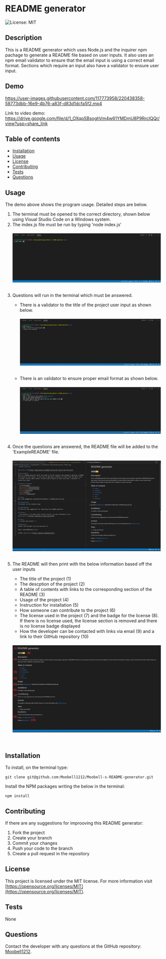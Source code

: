 # README generator

![License: MIT](https://img.shields.io/badge/License-MIT-yellow.svg)

## Description
This is a README generator which uses Node.js and the inquirer npm pachage to generate a README file based on user inputs. It also uses an npm email validator to ensure that the email input is using a correct email format. Sections which require an input also have a validator to ensure user input.

## Demo


https://user-images.githubusercontent.com/117773958/220438358-58773dbb-16e9-4b76-a83f-d83d1dcfa5f2.mp4

Link to video demo: https://drive.google.com/file/d/1_OXqpSBsoghVm4w61YMDmU8P9RrcIQQr/view?usp=share_link

## Table of contents
- [Installation](#installation)
- [Usage](#usage)
- [License](#license)
- [Contributing](#contributing)
- [Tests](#tests)
- [Questions](#questions)

## Usage
The demo above shows the program usage. Detailed steps are below.
<ol>
<li>The terminal must be opened to the correct directory, shown below using Visual Studio Code on a Windows system.</li>
<li>The index.js file must be run by typing 'node index.js'</li>
<img src="./Images/nodeindex.png" style="margin-top: 20px; margin-bottom:30px">
<li>Questions will run in the terminal which must be answered.</li>
<ul>
<li>There is a validator to the title of the project user input as shown below.</li>
<img src="./Images/validatetitle.png" style="margin-top: 20px; margin-bottom:30px">
<li>There is an validator to ensure proper email format as shown below.</li>
<img src="./Images/emailvalidate.png" style="margin-top: 20px; margin-bottom:30px">
</ul>
<li>Once the questions are answered, the README file will be added to the 'ExampleREADME' file.</li>
<img src="./Images/finalproduct.png" style="margin-top: 20px; margin-bottom:30px">
<li>The README will then print with the below information based off the user inputs</li>
<ul>
<li>The title of the project (1)</li>
<li>The descption of the project (2)</li>
<li>A table of contents with links to the corresponding section of the README (3)</li>
<li>Usage of the project (4)</li>
<li>Instruction for installation (5)</li>
<li>How someone can contribute to the project (6)</li>
<li>The license used in the project (7) and the badge for the license (8). If there is no license used, the license section is removed and there is no license badge displayed</li>

<li>How the developer can be contacted with links via email (9) and a link to their GitHub repository (10)</li>
</ul>
<img src="./Images/largeREADMEexample.png" style="margin-top: 20px; margin-bottom:30px">
</ol>

## Installation
To install, on the terminal type:
```
git clone git@github.com:Moobell1212/Moobell-s-README-generator.git
```

Install the NPM packages writing the below in the terminal:
```
npm install
```

## Contributing
If there are any suggestions for improoving this README generator:
<ol>
<li>Fork the project</li>
<li>Create your branch</li>
<li>Commit your changes</li>
<li>Push your code to the branch</li>
<li>Create a pull request in the repository</li>
</ol>

## License
This project is licensed under the MIT license. For more information visit [https://opensource.org/licenses/MIT](https://opensource.org/licenses/MIT).

## Tests
None

## Questions
Contact the developer with any questions at the GitHub repository: [Moobell1212](https://github.com/Moobell1212).
